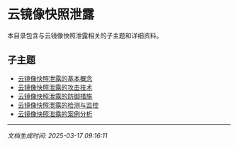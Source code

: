 # 云镜像快照泄露

本目录包含与云镜像快照泄露相关的子主题和详细资料。

## 子主题

- [云镜像快照泄露的基本概念](cloud-snapshot-leak/basic-concepts.md)
- [云镜像快照泄露的攻击技术](cloud-snapshot-leak/attack-techniques.md)
- [云镜像快照泄露的防御措施](cloud-snapshot-leak/defense-measures.md)
- [云镜像快照泄露的检测与监控](cloud-snapshot-leak/detection-monitoring.md)
- [云镜像快照泄露的案例分析](cloud-snapshot-leak/case-studies.md)

---

*文档生成时间: 2025-03-17 09:16:11*
